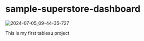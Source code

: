 # sample-superstore-dashboard
![2024-07-05_09-44-35-727](https://github.com/Suhaniahirwar20/sample-superstore-dashboard/assets/164910079/0dae3961-6fce-4322-95bf-4c3c066231b7)

This is my first tableau project
